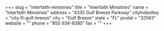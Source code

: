 +++
slug = "interfaith-ministries"
title = "Interfaith Ministries"
name = "Interfaith Ministries"
address = "4335 Gulf Breeze Parkway"
cityIndexKey = "city-fl-gulf-breeze"
city = "Gulf Breeze"
state = "FL"
postal = "32563"
website = ""
phone = "850 934-8385"
fax = ""
+++

